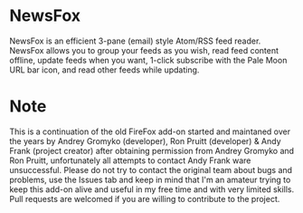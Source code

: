 # NewsFox
NewsFox is an efficient 3-pane (email) style Atom/RSS feed reader. NewsFox allows you to group your feeds as you wish, read feed content offline, update feeds when you want, 1-click subscribe with the Pale Moon URL bar icon, and read other feeds while updating.

# Note
This is a continuation of the old FireFox add-on started and maintaned over the years by Andrey Gromyko (developer), Ron Pruitt (developer) & Andy Frank (project creator) after obtaining permission from Andrey Gromyko and Ron Pruitt, unfortunately all attempts to contact Andy Frank ware unsuccessful.
Please do not try to contact the original team about bugs and problems, use the Issues tab and keep in mind that I'm an amateur trying to keep this add-on alive and useful in my free time and with very limited skills.
Pull requests are welcomed if you are willing to contribute to the project.
